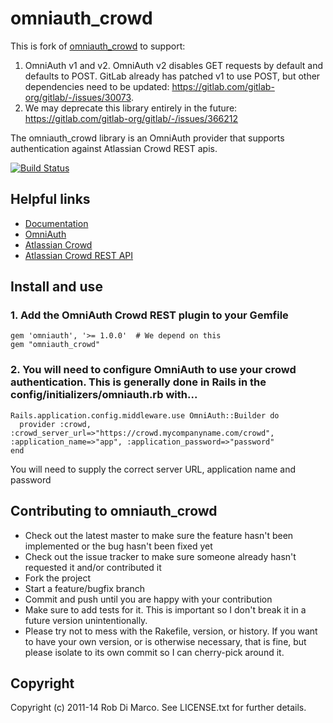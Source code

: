 # omniauth_crowd

This is fork of [omniauth_crowd](https://github.com/robdimarco/omniauth_crowd) to support:

1. OmniAuth v1 and v2. OmniAuth v2 disables GET requests by default
   and defaults to POST. GitLab already has patched v1 to use POST,
   but other dependencies need to be updated:
   https://gitlab.com/gitlab-org/gitlab/-/issues/30073.
2. We may deprecate this library entirely in the future:
   https://gitlab.com/gitlab-org/gitlab/-/issues/366212

The omniauth_crowd library is an OmniAuth provider that supports authentication against Atlassian Crowd REST apis.

[![Build Status](https://travis-ci.org/robdimarco/omniauth_crowd.svg?branch=master)](https://travis-ci.org/robdimarco/omniauth_crowd)

## Helpful links

*	[Documentation](http://github.com/robdimarco/omniauth_crow)
*	[OmniAuth](https://github.com/intridea/omniauth/)
* [Atlassian Crowd](http://www.atlassian.com/software/crowd/)
* [Atlassian Crowd REST API](http://confluence.atlassian.com/display/CROWDDEV/Crowd+REST+APIs)

## Install and use

### 1. Add the OmniAuth Crowd REST plugin to your Gemfile

    gem 'omniauth', '>= 1.0.0'  # We depend on this
    gem "omniauth_crowd"

### 2. You will need to configure OmniAuth to use your crowd authentication.  This is generally done in Rails in the config/initializers/omniauth.rb with...

    Rails.application.config.middleware.use OmniAuth::Builder do
      provider :crowd, :crowd_server_url=>"https://crowd.mycompanyname.com/crowd", :application_name=>"app", :application_password=>"password"
    end

You will need to supply the correct server URL, application name and password

## Contributing to omniauth_crowd
 
* Check out the latest master to make sure the feature hasn't been implemented or the bug hasn't been fixed yet
* Check out the issue tracker to make sure someone already hasn't requested it and/or contributed it
* Fork the project
* Start a feature/bugfix branch
* Commit and push until you are happy with your contribution
* Make sure to add tests for it. This is important so I don't break it in a future version unintentionally.
* Please try not to mess with the Rakefile, version, or history. If you want to have your own version, or is otherwise necessary, that is fine, but please isolate to its own commit so I can cherry-pick around it.

## Copyright

Copyright (c) 2011-14 Rob Di Marco. See LICENSE.txt for
further details.


